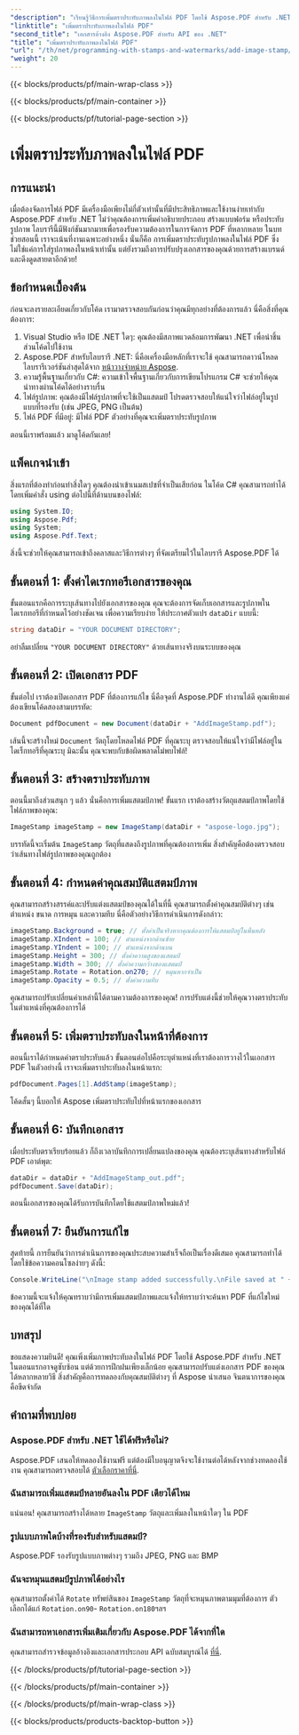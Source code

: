 ```yaml
---
"description": "เรียนรู้วิธีการเพิ่มตราประทับภาพลงในไฟล์ PDF โดยใช้ Aspose.PDF สำหรับ .NET พร้อมด้วยคำแนะนำทีละขั้นตอนและโค้ดตัวอย่าง"
"linktitle": "เพิ่มตราประทับภาพลงในไฟล์ PDF"
"second_title": "เอกสารอ้างอิง Aspose.PDF สำหรับ API ของ .NET"
"title": "เพิ่มตราประทับภาพลงในไฟล์ PDF"
"url": "/th/net/programming-with-stamps-and-watermarks/add-image-stamp/"
"weight": 20
---
```


{{< blocks/products/pf/main-wrap-class >}}

{{< blocks/products/pf/main-container >}}

{{< blocks/products/pf/tutorial-page-section >}}

# เพิ่มตราประทับภาพลงในไฟล์ PDF

## การแนะนำ

เมื่อต้องจัดการไฟล์ PDF มีเครื่องมือเพียงไม่กี่ตัวเท่านั้นที่มีประสิทธิภาพและใช้งานง่ายเท่ากับ Aspose.PDF สำหรับ .NET ไม่ว่าคุณต้องการเพิ่มคำอธิบายประกอบ สร้างแบบฟอร์ม หรือประทับรูปภาพ ไลบรารีนี้มีฟังก์ชันมากมายเพื่อรองรับความต้องการในการจัดการ PDF ที่หลากหลาย ในบทช่วยสอนนี้ เราจะเน้นที่งานเฉพาะอย่างหนึ่ง นั่นก็คือ การเพิ่มตราประทับรูปภาพลงในไฟล์ PDF ซึ่งไม่ใช่แค่การใส่รูปภาพลงในหน้าเท่านั้น แต่ยังรวมถึงการปรับปรุงเอกสารของคุณด้วยการสร้างแบรนด์และดึงดูดสายตาอีกด้วย!

## ข้อกำหนดเบื้องต้น

ก่อนจะลงรายละเอียดเกี่ยวกับโค้ด เรามาตรวจสอบกันก่อนว่าคุณมีทุกอย่างที่ต้องการแล้ว นี่คือสิ่งที่คุณต้องการ:

1. Visual Studio หรือ IDE .NET ใดๆ: คุณต้องมีสภาพแวดล้อมการพัฒนา .NET เพื่อนำชิ้นส่วนโค้ดไปใช้งาน
2. Aspose.PDF สำหรับไลบรารี .NET: นี่คือเครื่องมือหลักที่เราจะใช้ คุณสามารถดาวน์โหลดไลบรารีเวอร์ชันล่าสุดได้จาก [หน้าวางจำหน่าย Aspose](https://releases-aspose.com/pdf/net/).
3. ความรู้พื้นฐานเกี่ยวกับ C#: ความเข้าใจพื้นฐานเกี่ยวกับการเขียนโปรแกรม C# จะช่วยให้คุณนำทางผ่านโค้ดได้อย่างราบรื่น
4. ไฟล์รูปภาพ: คุณต้องมีไฟล์รูปภาพที่จะใช้เป็นแสตมป์ โปรดตรวจสอบให้แน่ใจว่าไฟล์อยู่ในรูปแบบที่รองรับ (เช่น JPEG, PNG เป็นต้น)
5. ไฟล์ PDF ที่มีอยู่: มีไฟล์ PDF ตัวอย่างที่คุณจะเพิ่มตราประทับรูปภาพ

ตอนนี้เราพร้อมแล้ว มาดูโค้ดกันเลย!

## แพ็คเกจนำเข้า

สิ่งแรกที่ต้องทำก่อนทำสิ่งใดๆ คุณต้องนำเข้าเนมสเปซที่จำเป็นเสียก่อน ในโค้ด C# คุณสามารถทำได้โดยเพิ่มคำสั่ง using ต่อไปนี้ที่ด้านบนของไฟล์:

```csharp
using System.IO;
using Aspose.Pdf;
using System;
using Aspose.Pdf.Text;
```

สิ่งนี้จะช่วยให้คุณสามารถเข้าถึงคลาสและวิธีการต่างๆ ที่จัดเตรียมไว้ในไลบรารี Aspose.PDF ได้

## ขั้นตอนที่ 1: ตั้งค่าไดเรกทอรีเอกสารของคุณ

ขั้นตอนแรกคือการระบุเส้นทางไปยังเอกสารของคุณ คุณจะต้องการจัดเก็บเอกสารและรูปภาพในไดเรกทอรีที่กำหนดไว้อย่างชัดเจน เพื่อความเรียบง่าย ให้ประกาศตัวแปร `dataDir` แบบนี้:

```csharp
string dataDir = "YOUR DOCUMENT DIRECTORY";
```

อย่าลืมเปลี่ยน `"YOUR DOCUMENT DIRECTORY"` ด้วยเส้นทางจริงบนระบบของคุณ

## ขั้นตอนที่ 2: เปิดเอกสาร PDF

ขั้นต่อไป เราต้องเปิดเอกสาร PDF ที่ต้องการแก้ไข นี่คือจุดที่ Aspose.PDF ทำงานได้ดี คุณเพียงแค่ต้องเขียนโค้ดสองสามบรรทัด:

```csharp
Document pdfDocument = new Document(dataDir + "AddImageStamp.pdf");
```

เส้นนี้จะสร้างใหม่ `Document` วัตถุโดยโหลดไฟล์ PDF ที่คุณระบุ ตรวจสอบให้แน่ใจว่ามีไฟล์อยู่ในไดเร็กทอรีที่คุณระบุ มิฉะนั้น คุณจะพบกับข้อผิดพลาดไม่พบไฟล์!

## ขั้นตอนที่ 3: สร้างตราประทับภาพ

ตอนนี้มาถึงส่วนสนุก ๆ แล้ว นั่นคือการเพิ่มแสตมป์ภาพ! ขั้นแรก เราต้องสร้างวัตถุแสตมป์ภาพโดยใช้ไฟล์ภาพของคุณ:

```csharp
ImageStamp imageStamp = new ImageStamp(dataDir + "aspose-logo.jpg");
```

บรรทัดนี้จะเริ่มต้น `ImageStamp` วัตถุที่แสดงถึงรูปภาพที่คุณต้องการเพิ่ม สิ่งสำคัญคือต้องตรวจสอบว่าเส้นทางไฟล์รูปภาพของคุณถูกต้อง

## ขั้นตอนที่ 4: กำหนดค่าคุณสมบัติแสตมป์ภาพ

คุณสามารถสร้างสรรค์และปรับแต่งแสตมป์ของคุณได้ในที่นี้ คุณสามารถตั้งค่าคุณสมบัติต่างๆ เช่น ตำแหน่ง ขนาด การหมุน และความทึบ นี่คือตัวอย่างวิธีการดำเนินการดังกล่าว:

```csharp
imageStamp.Background = true; // ตั้งค่าเป็นจริงหากคุณต้องการให้แสตมป์อยู่ในพื้นหลัง
imageStamp.XIndent = 100; // ตำแหน่งจากด้านซ้าย
imageStamp.YIndent = 100; // ตำแหน่งจากด้านบน
imageStamp.Height = 300; // ตั้งค่าความสูงของแสตมป์
imageStamp.Width = 300; // ตั้งค่าความกว้างของแสตมป์
imageStamp.Rotate = Rotation.on270; // หมุนหากจำเป็น
imageStamp.Opacity = 0.5; // ตั้งค่าความทึบ
```

คุณสามารถปรับเปลี่ยนค่าเหล่านี้ได้ตามความต้องการของคุณ! การปรับแต่งนี้ช่วยให้คุณวางตราประทับในตำแหน่งที่คุณต้องการได้

## ขั้นตอนที่ 5: เพิ่มตราประทับลงในหน้าที่ต้องการ

ตอนนี้เราได้กำหนดค่าตราประทับแล้ว ขั้นตอนต่อไปคือระบุตำแหน่งที่เราต้องการวางไว้ในเอกสาร PDF ในตัวอย่างนี้ เราจะเพิ่มตราประทับลงในหน้าแรก:

```csharp
pdfDocument.Pages[1].AddStamp(imageStamp);
```

โค้ดสั้นๆ นี้บอกให้ Aspose เพิ่มตราประทับไปที่หน้าแรกของเอกสาร

## ขั้นตอนที่ 6: บันทึกเอกสาร

เมื่อประทับตราเรียบร้อยแล้ว ก็ถึงเวลาบันทึกการเปลี่ยนแปลงของคุณ คุณต้องระบุเส้นทางสำหรับไฟล์ PDF เอาต์พุต:

```csharp
dataDir = dataDir + "AddImageStamp_out.pdf";
pdfDocument.Save(dataDir);
```

ตอนนี้เอกสารของคุณได้รับการบันทึกโดยใช้แสตมป์ภาพใหม่แล้ว!

## ขั้นตอนที่ 7: ยืนยันการแก้ไข

สุดท้ายนี้ การยืนยันว่าการดำเนินการของคุณประสบความสำเร็จถือเป็นเรื่องดีเสมอ คุณสามารถทำได้โดยใช้ข้อความคอนโซลง่ายๆ ดังนี้:

```csharp
Console.WriteLine("\nImage stamp added successfully.\nFile saved at " + dataDir);
```

ข้อความนี้จะแจ้งให้คุณทราบว่ามีการเพิ่มแสตมป์ภาพและแจ้งให้ทราบว่าจะค้นหา PDF ที่แก้ไขใหม่ของคุณได้ที่ใด

## บทสรุป

ขอแสดงความยินดี! คุณเพิ่งเพิ่มภาพประทับลงในไฟล์ PDF โดยใช้ Aspose.PDF สำหรับ .NET ในตอนแรกอาจดูซับซ้อน แต่ด้วยการฝึกฝนเพียงเล็กน้อย คุณสามารถปรับแต่งเอกสาร PDF ของคุณได้หลากหลายวิธี สิ่งสำคัญคือการทดลองกับคุณสมบัติต่างๆ ที่ Aspose นำเสนอ จินตนาการของคุณคือขีดจำกัด

## คำถามที่พบบ่อย

### Aspose.PDF สำหรับ .NET ใช้ได้ฟรีหรือไม่?  
Aspose.PDF เสนอให้ทดลองใช้งานฟรี แต่ต้องมีใบอนุญาตจึงจะใช้งานต่อได้หลังจากช่วงทดลองใช้งาน คุณสามารถตรวจสอบได้ [ตัวเลือกราคาที่นี่](https://purchase-aspose.com/buy).

### ฉันสามารถเพิ่มแสตมป์หลายอันลงใน PDF เดียวได้ไหม  
แน่นอน! คุณสามารถสร้างได้หลาย `ImageStamp` วัตถุและเพิ่มลงในหน้าใดๆ ใน PDF

### รูปแบบภาพใดบ้างที่รองรับสำหรับแสตมป์?  
Aspose.PDF รองรับรูปแบบภาพต่างๆ รวมถึง JPEG, PNG และ BMP

### ฉันจะหมุนแสตมป์รูปภาพได้อย่างไร  
คุณสามารถตั้งค่าได้ `Rotate` ทรัพย์สินของ `ImageStamp` วัตถุที่จะหมุนภาพตามมุมที่ต้องการ ตัวเลือกได้แก่ `Rotation.on90`- `Rotation.on180`ฯลฯ

### ฉันสามารถหาเอกสารเพิ่มเติมเกี่ยวกับ Aspose.PDF ได้จากที่ใด  
คุณสามารถสำรวจข้อมูลอ้างอิงและเอกสารประกอบ API ฉบับสมบูรณ์ได้ [ที่นี่](https://reference-aspose.com/pdf/net/).

{{< /blocks/products/pf/tutorial-page-section >}}

{{< /blocks/products/pf/main-container >}}

{{< /blocks/products/pf/main-wrap-class >}}

{{< blocks/products/products-backtop-button >}}